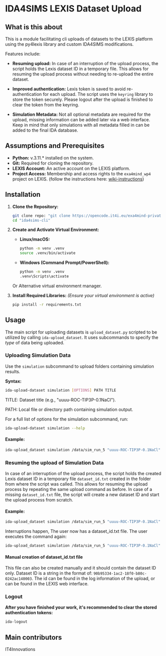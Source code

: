# IDA4SIMS LEXIS Dataset Upload

## What is this about

This is a module facilitating cli uploads of datasets to the LEXIS platform using the py4lexis library and custom IDA4SIMS modifications.

Features include:
- **Resuming upload:** In case of an interruption of the upload process, the script holds the Lexis dataset ID in a temporary file. This allows for resuming the upload process without needing to re-upload the entire dataset.

- **Improved authentication:** Lexis token is saved to avoid re-authentication for each upload. The script uses the `keyring` library to store the token securely. Please logout after the upload is finished to clear the token from the keyring.

- **Simulation Metadata:** Not all optional metadata are required for the upload, missing information can be added later via a web interface. Keep in mind that only simulations with all metadata filled in can be added to the final IDA database.


## Assumptions and Prerequisites

- **Python:**  v.3.11.* installed on the system.
- **Git:** Required for cloning the repository.
- **LEXIS Account:** An active account on the LEXIS platform.
- **Project Access:** Membership and access rights to the `exa4mind_wp4` project on LEXIS. (follow the instructions here: [wiki-instructions](https://github.com/David-Ciz/ida4sims-cli/wiki/accessing%E2%80%90Lexis%E2%80%90project))

## Installation

1.  **Clone the Repository:**

    ```bash
    git clone repo: "git clone https://opencode.it4i.eu/exa4mind-private/wp4/ida4sims-cli.git"
    cd "ida4sims-cli"
    ```

2.  **Create and Activate Virtual Environment:**
    *   **Linux/macOS:**
        ```bash
        python -m venv .venv
        source .venv/bin/activate
        ```
    *   **Windows (Command Prompt/PowerShell):**
        ```bash
        python -m venv .venv
        .venv\Scripts\activate
        ```
    Or Alternative virtual environment manager.
3.  **Install Required Libraries:**
    *(Ensure your virtual environment is active)*
    ```bash
    pip install -r requirements.txt
    ```

## Usage

The main script for uploading datasets is `upload_dataset.py` scripted to be utilized by calling  `ida-upload_dataset`. It uses subcommands to specify the *type* of data being uploaded.

### Uploading Simulation Data

Use the `simulation` subcommand to upload folders containing simulation results.

**Syntax:**

```bash
ida-upload-dataset simulation [OPTIONS] PATH TITLE
```

TITLE: Dataset title (e.g., "uuuu-ROC-TIP3P-0.1NaCl").

PATH: Local file or directory path containing simulation output.


For a full list of options for the simulation subcommand, run: 

```bash
ida-upload-dataset simulation --help
```

#### Example:

```bash
ida-upload_dataset simulation /data/sim_run_5 "uuuu-ROC-TIP3P-0.1NaCl" --author-name "Jane Doe" --description "Equilibration phase, using TIp3P water model"
```

### Resuming the upload of Simulation Data

In case of an interruption of the upload process, the script holds the created Lexis dataset ID in a temporary file `dataset_id.txt` created in the folder from where the script was called. 
This allows for resuming the upload process by repeating the same upload command as before. In case of a missing `dataset_id.txt` file, the script will create a new dataset ID and start the upload process from scratch.

#### Example:

```bash
ida-upload_dataset simulation /data/sim_run_5 "uuuu-ROC-TIP3P-0.1NaCl" --author-name "Jane Doe" --description "Equilibration phase, using TIp3P water model"
```

Interruptions happen, The user now has a dataset_id.txt file. The user executes the command again:

```bash
ida-upload_dataset simulation /data/sim_run_5 "uuuu-ROC-TIP3P-0.1NaCl" --author-name "Jane Doe" --description "Equilibration phase, using TIp3P water model"
```

#### Manual creation of dataset_id.txt file
This file can also be created manually and it should contain the dataset ID only. Dataset ID is a string in the format of: `90b95334-1ac2-18f0-b80c-0242ac140003`. The id can be found in the log information of the upload, or can be found in the LEXIS web interface.


### Logout
**After you have finished your work, it's recommended to clear the stored authentication tokens:**

```bash
ida-logout
```


## Main contributors
IT4Innovations
